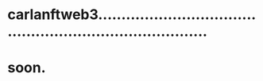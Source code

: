 # carlanftweb3.............................................................................
# soon.
